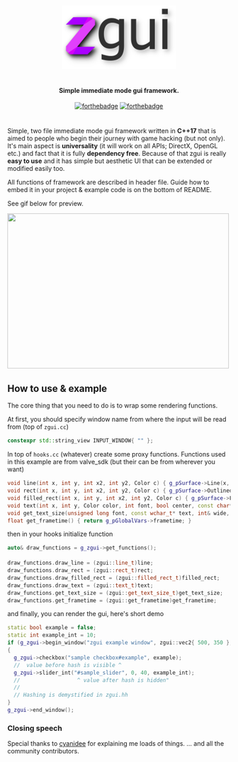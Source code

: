 <div align="center">
<br>
<img width="258" src="resources/zgui.png" alt="zgui logo">
</div>

<h4 align="center" color="#f62f6d">
<br>Simple immediate mode gui framework.
</h4>

<div align=center>

[![forthebadge](https://forthebadge.com/images/badges/made-with-c-plus-plus.svg)](https://forthebadge.com)
[![forthebadge](https://forthebadge.com/images/badges/built-with-love.svg)](https://forthebadge.com)
</div>

#

Simple, two file immediate mode gui framework written in **C++17** that is aimed to people
who begin their journey with game hacking (but not only).
It's main aspect is **universality** (it will work on all APIs; DirectX, OpenGL etc.) and fact that it is fully **dependency free**. Because of that zgui is really **easy to use** and it has simple but aesthetic UI that can be extended or modified easily too.

All functions of framework are described in header file.
Guide how to embed it in your project & example code  is on the bottom of README.

See gif below for preview.

<img src="https://i.imgur.com/Y9KWXLf.gif" width="500" height="350" />


## How to use & example
The core thing that you need to do is to wrap some rendering functions.

At first, you should specify window name from where the input will be read from (top of `zgui.cc`)

```cpp
constexpr std::string_view INPUT_WINDOW{ "" };
```

In top of `hooks.cc` (whatever) create some proxy functions.
Functions used in this example are from valve_sdk (but their can be from wherever you want)

```cpp
void line(int x, int y, int x2, int y2, Color c) { g_pSurface->Line(x, y, x2, y2, c); }
void rect(int x, int y, int x2, int y2, Color c) { g_pSurface->OutlinedRect(x, y, x2, y2, c); }
void filled_rect(int x, int y, int x2, int y2, Color c) { g_pSurface->FilledRect(x, y, x2, y2, c); }
void text(int x, int y, Color color, int font, bool center, const char* _input, ...) { g_pSurface->DrawT(x, y, color, font, center, _input); }
void get_text_size(unsigned long font, const wchar_t* text, int& wide, int& tall) { g_pSurface->GetTextSize(font, text, wide, tall); }
float get_frametime() { return g_pGlobalVars->frametime; }
```
then in your hooks initialize function
```cpp
auto& draw_functions = g_zgui->get_functions();

draw_functions.draw_line = (zgui::line_t)line;
draw_functions.draw_rect = (zgui::rect_t)rect;
draw_functions.draw_filled_rect = (zgui::filled_rect_t)filled_rect;
draw_functions.draw_text = (zgui::text_t)text;
draw_functions.get_text_size = (zgui::get_text_size_t)get_text_size;
draw_functions.get_frametime = (zgui::get_frametime)get_frametime;
```
and finally, you can render the gui, here's short demo
```cpp
static bool example = false;
static int example_int = 10;
if (g_zgui->begin_window("zgui example window", zgui::vec2{ 500, 350 }, g::Tahoma, zgui_window_flags_none))
{
  g_zgui->checkbox("sample checkbox#example", example);
  //  value before hash is visible ^
  g_zgui->slider_int("#sample_slider", 0, 40, example_int);
  //                  ^ value after hash is hidden"
  //
  // Hashing is demystified in zgui.hh
}
g_zgui->end_window();
```

### Closing speech
Special thanks to [cyanidee](https://github.com/cyanidee) for explaining me loads of things.
... and all the community contributors.
